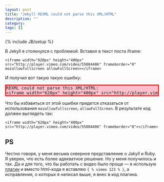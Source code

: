 ```yaml
---
layout: post
title: "Jekyll REXML could not parse this XML/HTML"
description: ""
category: 
tags: []
---
```

{% include JB/setup %}

В Jekyll я столкнулся с проблемой. Вставил в текст поста iframe: 

`<iframe width="620px" height="400px" src="http://player.vimeo.com/video/55084406" frameborder="0" mozallowfullscreen allowFullScreen></iframe>` 

И получил вот такую такую ошибку: 
 
<pre class="markdown-html-error" style="border: solid 3px red; background-color: pink">REXML could not parse this XML/HTML: 
&lt;iframe width="620px" height="400px" src="http://player.vimeo.com/video/123" frameborder="0" allowFullScreen&gt;&lt;/iframe&gt;</pre>
 
Что бы избавиться от этой ошибки придется отказаться от использования `mozallowfullscreen`, `allowFullScreen`. В результате код должен выглядеть так: 

`<iframe width="620px" height="400px" src="http://player.vimeo.com/video/55084406" frameborder="0"></iframe>`
 
## PS 
Честно говоря, у меня весьма скверное представление о Jakyll и Ruby. Я уверен, что есть более адекватное решение. Но у меня получилось и так. Да и для того, что бы работать с видео было проще — я использую [плагин][форк] и вместо html-кода я вставляю `{ % vimeo 123 % }`, а исправления, о которых я написал выше, я внес в код плагина.

[плагин]: https://github.com/gummesson/jekyll-vimeo-plugin
[форк]: https://github.com/shuvalov-anton/jekyll-vimeo-plugin/blob/master/vimeo.rb